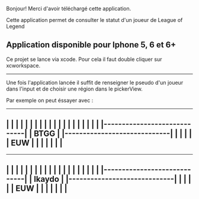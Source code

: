 Bonjour!
Merci d'avoir téléchargé cette application.

Cette application permet de consulter le statut d'un joueur de League of Legend

Application disponible pour Iphone 5, 6 et 6+
------------------------------------------------------------------------------------

Ce projet se lance via xcode. Pour cela il faut double cliquer sur xcworkspace.

------------------------------------------------------------------------------------

Une fois l'application lancée il suffit de renseigner le pseudo d'un joueur dans l'input et de choisir une région dans le pickerView.

Par exemple on peut éssayer avec :

-------------------------------
|                             |
|                             |
|                             |
|                             |
|                             |
|                             |
|                             |
|                             |
|                             |
|                             |
|-----------------------------|
|            BTGG             |
|-----------------------------|
|                             |
|                             |
|             EUW             |
|                             |
|                             |
|                             |
-------------------------------


-------------------------------
|                             |
|                             |
|                             |
|                             |
|                             |
|                             |
|                             |
|                             |
|                             |
|                             |
|-----------------------------|
|            Ikaydo           |
|-----------------------------|
|                             |
|                             |
|             EUW             |
|                             |
|                             |
|                             |
-------------------------------
